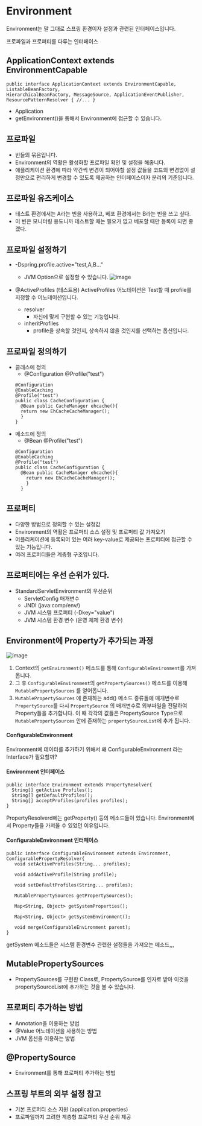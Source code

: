 # Environment
Environment는 말 그대로 스프링 환경이자 설정과 관련된 인터페이스입니다.

프로파일과 프로퍼티를 다루는 인터페이스

## ApplicationContext extends EnvironmentCapable
```
public interface ApplicationContext extends EnvironmentCapable, ListableBeanFactory,
HierarchicalBeanFactory, MessageSource, ApplicationEventPublisher, ResourcePatternResolver { //... }
```
- Application
- getEnvironment()을 통해서 Environment에 접근할 수 있습니다.

## 프로파일
- 빈들의 묶음입니다.
- Environment의 역활은 활성화할 프로파일 확인 및 설정을 해줍니다.
- 애플리케이션 환경에 따라 약간씩 변경이 되어야할 설정 값들을 코드의 변경없이 설정만으로 편리하게 변경할 수 있도록 제공하는 인터페이스이자 분리의 기준입니다.

## 프로파일 유즈케이스
- 테스트 환경에서는 A라는 빈을 사용하고, 베포 환경에서는 B라는 빈을 쓰고 싶다.
- 이 빈은 모니터링 용도니까 테스트할 때는 필요가 없고 베포할 때만 등록이 되면 좋겠다.

## 프로파일 설정하기
- -Dspring.profile.active="test,A,B..."
  + JVM Option으로 설정할 수 있습니다.
![image](https://user-images.githubusercontent.com/50797070/125161884-e613ea00-e1bf-11eb-8411-213954aec86f.png)

- @ActiveProfiles (테스트용)
ActiveProfiles 어노테이션은 Test할 때 profile를 지정할 수 어노테이션입니다.
  + resolver
    * 자신에 맞게 구현할 수 있는 기능입니다.
  + inheritProfiles
    * profile을 상속할 것인지, 상속하지 않을 것인지를 선택하는 옵션입니다.

## 프로파일 정의하기
- 클래스에 정의
  + @Configuration @Profile("test")
  ```
  @Configuration
  @EnableCaching 
  @Profile("test") 
  public class CacheConfiguration { 
    @Bean public CacheManager ehcache(){ 
    return new EhCacheCacheManager(); 
    } 
  }
  ```
- 메소드에 정의
  + @Bean @Profile("test")
  ```
  @Configuration
  @EnableCaching 
  @Profile("test") 
  public class CacheConfiguration { 
    @Bean public CacheManager ehcache(){
      return new EhCacheCacheManager(); 
      } 
    }
  ```

## 프로퍼티
- 다양한 방법으로 정의할 수 있는 설정값
- Environment의 역활은 프로퍼티 소스 설정 및 프로퍼티 값 가져오기
- 어플리케이션에 등록되어 있는 여러 key-value로 제공되는 프로퍼티에 접근할 수 있는 기능입니다.
- 여러 프로퍼티들은 계층형 구조입니다.

## 프로퍼티에는 우선 순위가 있다.
- StandardServletEnvironment의 우선순위
  + ServletConfig 매개변수
  + JNDI (java:comp/env/)
  + JVM 시스템 프로퍼티 (-Dkey="value")
  + JVM 시스템 환경 변수 (운영 체제 환경 변수)

## Environment에 Property가 추가되는 과정
![image](https://user-images.githubusercontent.com/50797070/125184272-5457bb80-e257-11eb-8a65-490d002da53b.png)

1. Context의 ```getEnvironment()``` 메소드를 통해 ```ConfigurableEnvironment```를 가져옵니다.
2. 그 후 ```ConfigurableEnvironment```의 ```getPropertySources()``` 메소드를 이용해 ```MutablePropertySources``` 를 얻어옵니다.
3. ```MutablePropertySources``` 에 존재하는 add() 메소드 종류들에 매개변수로 ```PropertySource```를 다시 ```PropertySource``` 의 매개변수로 외부파일을 전달하여 Property들을 추가합니다. 이 때 각각의 값들은 PropertySource Type으로 ```MutablePropertySources``` 안에 존재하는 ```propertySourceList```에 추가 됩니다.

#### ConfigurableEnvironment
Environment에 데이터를 추가하기 위해서 왜 ConfigurableEnvironment 라는 Interface가 필요할까?

#### Environment 인터페이스
```
public interface Environment extends PropertyResolver{
  String[] getActive Profiles();
  String[] getDefaultProfiles();
  String[] acceptProfiles(profiles profiles);
}
```
PropertyResolverd에는 getProperty() 등의 메소드들이 있습니다.
Environment에서 Property들을 가져올 수 있었던 이유입니다.

#### ConfigurableEnvironment 인터페이스
```
public interface ConfigurableEnvironment extends Environment, ConfigurablePropertyResolver{
   void setActiveProfiles(String... profiles);
   
   void addActiveProfile(String profile);
   
   void setDefaultProfiles(String... profiles);
   
   MutablePropertySources getPropertySources();
   
   Map<String, Object> getSystemProperties();
   
   Map<String, Object> getSystemEnvironment();
   
   void merge(ConfigurableEnvironment parent);
}
```
getSystem 메소드들은 시스템 환경변수 관련한 설정들을 가져오는 메소드,,,


## MutablePropertySources
- PropertySources를 구현한 Class로, PropertySource를 인자로 받아 이것을 propertySourceList에 추가하는 것을 볼 수 있습니다.

## 프로퍼티 추가하는 방법
- Annotation을 이용하는 방법
- @Value 어노테이션을 사용하는 방법
- JVM 옵션을 이용하는 방법

## @PropertySource
- Environment를 통해 프로퍼티 추가하는 방법

## 스프링 부트의 외부 설정 참고
- 기본 프로퍼티 소스 지원 (application.properties)
- 프로파일까지 고려한 계층형 프로퍼티 우선 순위 제공

